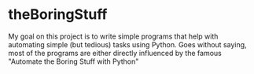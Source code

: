 # theBoringStuff
My goal on this project is to write simple programs that help with automating simple (but tedious) tasks using Python. Goes without saying, most of the programs are either directly influenced by the famous "Automate the Boring Stuff with Python"
